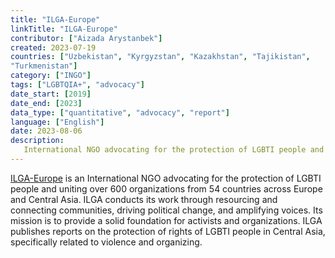 ```yaml
---
title: "ILGA-Europe"
linkTitle: "ILGA-Europe"
contributor: ["Aizada Arystanbek"]
created: 2023-07-19
countries: ["Uzbekistan", "Kyrgyzstan", "Kazakhstan", "Tajikistan",
"Turkmenistan"]
category: ["INGO"]
tags: ["LGBTQIA+", "advocacy"]
date_start: [2019]
date_end: [2023]
data_type: ["quantitative", "advocacy", "report"]
language: ["English"]
date: 2023-08-06
description:
   International NGO advocating for the protection of LGBTI people and uniting over 600 organizations from 54 countries across Europe and Central Asia
---
```


[ILGA-Europe](https://www.ilga-europe.org/) is an International NGO advocating for the protection of LGBTI people and uniting over 600 organizations from 54 countries across Europe and Central Asia. ILGA conducts its work through resourcing and connecting communities, driving political change, and amplifying voices. Its mission is to provide a solid foundation for activists and organizations. ILGA publishes reports on the protection of rights of LGBTI people in Central Asia, specifically related to violence and organizing.
